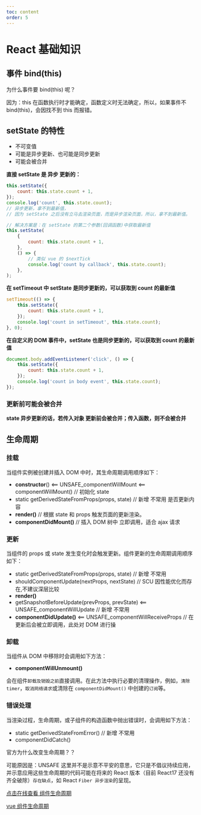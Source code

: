 ```yaml
---
toc: content
order: 5
---
```


# React 基础知识

## 事件 bind(this)

为什么事件要 bind(this) 呢？

因为：this 在函数执行时才能确定，函数定义时无法确定，所以，如果事件不 bind(this)，会因找不到 this 而报错。

## setState 的特性

-   不可变值
-   可能是异步更新、也可能是同步更新
-   可能会被合并

<!-- ### 不可变值 -->

<!-- ```js
// 定义state
this.state = {
    count: 0,
    list: [1,2,3],
    obj: {}
}

// 不可变值：基本类型。不要直接修改 state。
this.state.count++

// 正确修改state方式
this.setState({
    count: this.state.count + 1
})

// 不可变值：数组。不能直接对数组进行push、pop、splice 操作。

// 正确方式如下
this.setState({
    list: this.state.list.concat(100)   // 往数组里添加一个元素100
    // 或者
    list: [...this.state.list, 100]     // 往数组里添加一个元素100
})

// 不可变值：对象。不能直接 this.state.obj = XXX 属性设置。
// 正确方式如下：

this.setState({
    obj: { ...this.state.obj, a: 100 }
    // 或者
    obj: Object.assign({}, this.state.obj, { a: 100 })
})
``` -->
<!--
### 同步还是异步

可能是 `同步更新` 也可能是 `异步更新`。 -->

**直接 setState 是 异步 更新的：**

```js
this.setState({
    count: this.state.count + 1,
});
console.log('count', this.state.count);
// 异步更新，拿不到最新值，
// 因为 setState 之后没有立马去渲染页面，而是异步渲染页面，所以，拿不到最新值。

// 解决方案是：在 setState 的第二个参数(回调函数)中获取最新值
this.setState(
    {
        count: this.state.count + 1,
    },
    () => {
        // 类似 vue 的 $nextTick
        console.log('count by callback', this.state.count);
    },
);
```

**在 setTimeout 中 setState 是同步更新的，可以获取到 count 的最新值**

```js
setTimeout(() => {
    this.setState({
        count: this.state.count + 1,
    });
    console.log('count in setTimeout', this.state.count);
}, 0);
```

**在自定义的 DOM 事件中，setState 也是同步更新的，可以获取到 count 的最新值**

```js
document.body.addEventListener('click', () => {
    this.setState({
        count: this.state.count + 1,
    });
    console.log('count in body event', this.state.count);
});
```

### 更新前可能会被合并

**state 异步更新的话，若传入对象 更新前会被合并；传入函数，则不会被合并**

<!-- ```js
// 传入对象，会被合并(类似 Object.assign) 执行结果只一次 +1
this.setState({
    count: this.state.count + 1,
});
this.setState({
    count: this.state.count + 1,
});
this.setState({
    count: this.state.count + 1,
});

// 传入函数，不会被合并，因为函数本身是不可以合并的。执行结果是 +3
this.setState((prevState, props) => {
    return {
        count: prevState.count + 1,
    };
});
this.setState((prevState, props) => {
    return {
        count: prevState.count + 1,
    };
});
this.setState((prevState, props) => {
    return {
        count: prevState.count + 1,
    };
});
``` -->

## 生命周期

### 挂载

当组件实例被创建并插入 DOM 中时，其生命周期调用顺序如下：

-   **constructor**() <== UNSAFE_componentWillMount <== componentWillMount() // 初始化 state
-   static getDerivedStateFromProps(props, state) // 新增 不常用 是否更新内容
-   **render()** // 根据 state 和 props 触发页面的更新渲染。
-   **componentDidMount()** // 插入 DOM 树中 立即调用，适合 ajax 请求

### 更新

当组件的 props 或 state 发生变化时会触发更新。组件更新的生命周期调用顺序如下：

-   static getDerivedStateFromProps(props, state) // 新增 不常用
-   shouldComponentUpdate(nextProps, nextState) // SCU 因性能优化而存在,不建议深层比较
-   **render()**
-   getSnapshotBeforeUpdate(prevProps, prevState) <== UNSAFE_componentWillUpdate // 新增 不常用
-   **componentDidUpdate()** <== UNSAFE_componentWillReceiveProps // 在更新后会被立即调用，此处对 DOM 进行操

### 卸载

当组件从 DOM 中移除时会调用如下方法：

-   **componentWillUnmount()**

会在组件`卸载及销毁之前`直接调用。在此方法中执行必要的清理操作，例如，`清除 timer`，`取消网络请求`或清除在 `componentDidMount()` 中创建的`订阅`等。

### 错误处理

当渲染过程，生命周期，或子组件的构造函数中抛出错误时，会调用如下方法：

-   static getDerivedStateFromError() // 新增 不常用
-   componentDidCatch()

官方为什么改变生命周期？？

可能原因是：UNSAFE 这里并不是示意不平安的意思，它只是不倡议持续应用，并示意应用这些生命周期的代码可能在将来的 React 版本（目前 React17 还没有齐全破除）`存在缺点`，如 React `Fiber 异步渲染`的呈现。

<!-- ### getDerivedStateFromProps

```js
static getDerivedStateFromProps(props, state)
```

会在调用 `render` 方法之前调用，并且在`初始挂载`及后续`更新`时都会被调用。它应返回一个对象来更新 `state`，如果返回 `null` 则`不更新`任何内容。

### getSnapshotBeforeUpdate

```js
getSnapshotBeforeUpdate(prevProps, prevState);
``` 

在`最近一次渲染输出（提交到 DOM 节点）之前调用`。它使得组件能在发生更改之前从 DOM 中捕获一些信息（例如，滚动位置）。此生命周期方法的任何返回值将作为参数传递给 componentDidUpdate()。
-->
[点击在线查看 组件生命周期](https://projects.wojtekmaj.pl/react-lifecycle-methods-diagram/)

[vue 组件生命周期](https://cn.vuejs.org/images/lifecycle.png)
